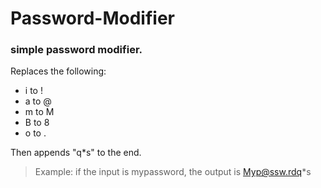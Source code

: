 # Password-Modifier

### simple password modifier.

Replaces the following:

* i to !
* a to @
* m to M
* B to 8
* o to .

Then appends "q*s" to the end.

> Example: if the input is mypassword, the output is Myp@ssw.rdq*s
